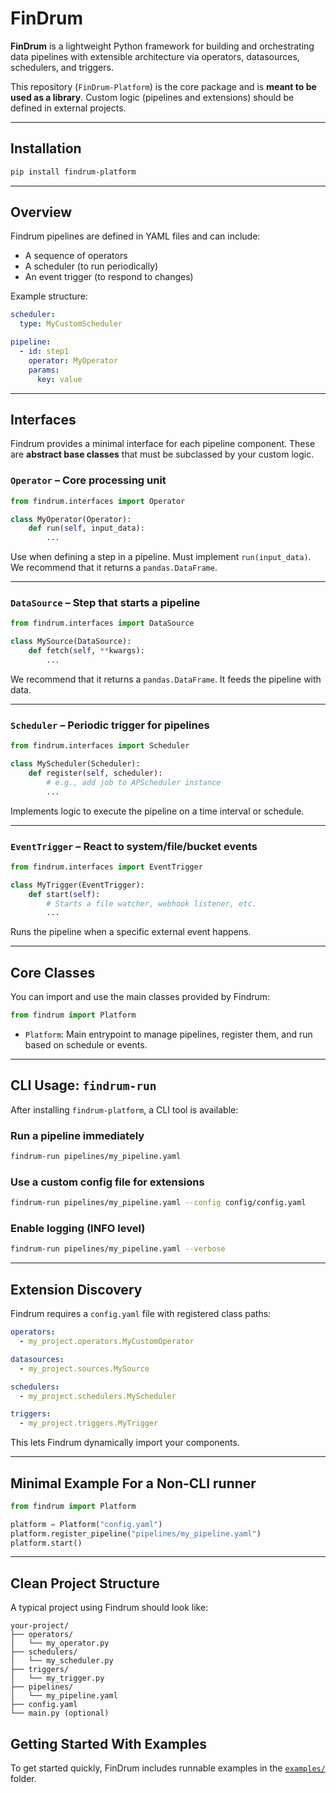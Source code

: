 # FinDrum

**FinDrum** is a lightweight Python framework for building and orchestrating data pipelines with extensible architecture via operators, datasources, schedulers, and triggers.

This repository (`FinDrum-Platform`) is the core package and is **meant to be used as a library**. Custom logic (pipelines and extensions) should be defined in external projects.

---

## Installation

```bash
pip install findrum-platform
```

---

## Overview

Findrum pipelines are defined in YAML files and can include:

- A sequence of operators
- A scheduler (to run periodically)
- An event trigger (to respond to changes)

Example structure:

```yaml
scheduler:
  type: MyCustomScheduler

pipeline:
  - id: step1
    operator: MyOperator
    params:
      key: value
```

---

## Interfaces

Findrum provides a minimal interface for each pipeline component. These are **abstract base classes** that must be subclassed by your custom logic.

### `Operator` – Core processing unit

```python
from findrum.interfaces import Operator

class MyOperator(Operator):
    def run(self, input_data):
        ...
```

Use when defining a step in a pipeline. Must implement `run(input_data)`. We recommend that it returns a `pandas.DataFrame`.

---

### `DataSource` – Step that starts a pipeline

```python
from findrum.interfaces import DataSource

class MySource(DataSource):
    def fetch(self, **kwargs):
        ...
```

We recommend that it returns a `pandas.DataFrame`. It feeds the pipeline with data.

---

### `Scheduler` – Periodic trigger for pipelines

```python
from findrum.interfaces import Scheduler

class MyScheduler(Scheduler):
    def register(self, scheduler):
        # e.g., add job to APScheduler instance
        ...
```

Implements logic to execute the pipeline on a time interval or schedule.

---

### `EventTrigger` – React to system/file/bucket events

```python
from findrum.interfaces import EventTrigger

class MyTrigger(EventTrigger):
    def start(self):
        # Starts a file watcher, webhook listener, etc.
        ...
```

Runs the pipeline when a specific external event happens.

---

## Core Classes

You can import and use the main classes provided by Findrum:

```python
from findrum import Platform
```

- `Platform`: Main entrypoint to manage pipelines, register them, and run based on schedule or events.

---

## CLI Usage: `findrum-run`

After installing `findrum-platform`, a CLI tool is available:

### Run a pipeline immediately

```bash
findrum-run pipelines/my_pipeline.yaml
```

### Use a custom config file for extensions

```bash
findrum-run pipelines/my_pipeline.yaml --config config/config.yaml
```

### Enable logging (INFO level)

```bash
findrum-run pipelines/my_pipeline.yaml --verbose
```

---

## Extension Discovery

Findrum requires a `config.yaml` file with registered class paths:

```yaml
operators:
  - my_project.operators.MyCustomOperator

datasources:
  - my_project.sources.MySource

schedulers:
  - my_project.schedulers.MyScheduler

triggers:
  - my_project.triggers.MyTrigger
```

This lets Findrum dynamically import your components.

---

## Minimal Example For a Non-CLI runner

```python
from findrum import Platform

platform = Platform("config.yaml")
platform.register_pipeline("pipelines/my_pipeline.yaml")
platform.start()
```

---

## Clean Project Structure

A typical project using Findrum should look like:

```
your-project/
├── operators/
│   └── my_operator.py
├── schedulers/
│   └── my_scheduler.py
├── triggers/
│   └── my_trigger.py
├── pipelines/
│   └── my_pipeline.yaml
├── config.yaml
└── main.py (optional)
```

## Getting Started With Examples

To get started quickly, FinDrum includes runnable examples in the [`examples/`](./examples) folder.
